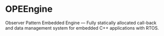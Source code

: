 # OPEEngine
Observer Pattern Embedded Engine — Fully statically allocated call-back and data management system for embedded C++ applications with RTOS.
